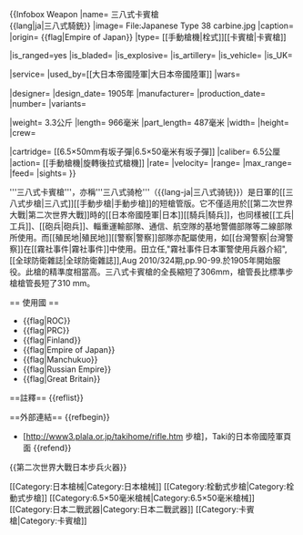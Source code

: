 {{Infobox Weapon
|name= 三八式卡賓槍<br />{{lang|ja|三八式騎銃}}
|image= File:Japanese Type 38 carbine.jpg
|caption= 
|origin= {{flag|Empire of Japan}}
|type= [[手動槍機|栓式]][[卡賓槍|卡賓槍]]
<!-- Type selection -->
|is_ranged=yes
|is_bladed=
|is_explosive=
|is_artillery=
|is_vehicle=
|is_UK=
<!-- Service history -->
|service=
|used_by=[[大日本帝國陸軍|大日本帝國陸軍]]
|wars=
<!-- Production history -->
|designer=
|design_date= 1905年
|manufacturer=
|production_date=
|number=
|variants=
<!-- General specifications -->
|weight= 3.3公斤
|length= 966毫米
|part_length= 487毫米
|width=
|height=
|crew=
<!-- Ranged weapon specifications -->
|cartridge= [[6.5×50mm有坂子彈|6.5×50毫米有坂子彈]]
|caliber= 6.5公厘
|action= [[手動槍機|旋轉後拉式槍機]]
|rate=
|velocity=
|range=
|max_range=
|feed=
|sights=
}}

'''三八式卡賓槍'''，亦稱'''三八式骑枪'''（{{lang-ja|三八式骑铳}}）是日軍的[[三八式步槍|三八式]][[手動步槍|手動步槍]]的短槍管版。它不僅适用於[[第二次世界大戰|第二次世界大戰]]時的[[日本帝國陸軍|日本]][[騎兵|騎兵]]，也同樣被[[工兵|工兵]]、[[砲兵|砲兵]]、輜重運輸部隊、通信、航空隊的基地警備部隊等二線部隊所使用。而[[殖民地|殖民地]][[警察|警察]]部隊亦配屬使用，如[[台灣警察|台灣警察]]在[[霧社事件|霧社事件]]中使用。<ref>田立任,"霧社事件日本軍警使用兵器介紹",[[全球防衛雜誌|全球防衛雜誌]],Aug 2010/324期,pp.90-99.</ref>於1905年開始服役。此槍的精準度相當高。三八式卡賓槍的全長縮短了306mm，槍管長比標準步槍槍管長短了310 mm。

== 使用國 ==
* {{flag|ROC}}
* {{flag|PRC}}
* {{flag|Finland}}
* {{flag|Empire of Japan}}
* {{flag|Manchukuo}}
* {{flag|Russian Empire}}
* {{flag|Great Britain}}

==註釋==
{{reflist}}

==外部連結==
{{refbegin}}
* [http://www3.plala.or.jp/takihome/rifle.htm 步槍]，Taki的日本帝國陸軍頁面
{{refend}}

{{第二次世界大戰日本步兵火器}}

[[Category:日本槍械|Category:日本槍械]]
[[Category:栓動式步槍|Category:栓動式步槍]]
[[Category:6.5×50毫米槍械|Category:6.5×50毫米槍械]]
[[Category:日本二戰武器|Category:日本二戰武器]]
[[Category:卡賓槍|Category:卡賓槍]]